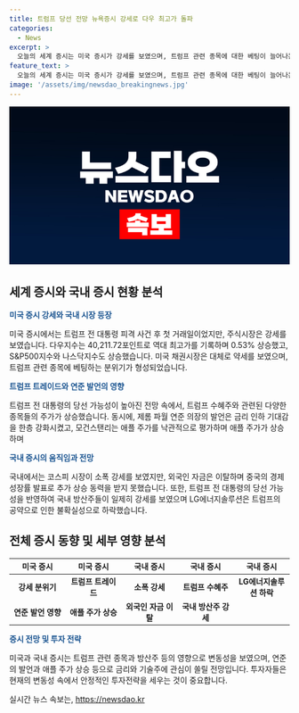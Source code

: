 ```yaml
---
title: 트럼프 당선 전망 뉴욕증시 강세로 다우 최고가 돌파
categories:
  - News
excerpt: >
  오늘의 세계 증시는 미국 증시가 강세를 보였으며, 트럼프 관련 종목에 대한 베팅이 늘어나는 모습을 보였습니다. 또한 제롬 파월 연준 의장의 발언과 애플 주가에 관한 모건스탠리의 긍정적 전망이 시장에 영향을 미치고 있습니다. 국내 증시에서는 트럼프 전 대통령의 당선 가능성을 반영하여 방산주가 상승하고, 미 대선 후보의 피습 여파에 대한 전문가들의 분석이 집중되고 있습니다. 투자자들은 금리 인하 기대와 주식시장의 변동성에 주목하고 있습니다.
feature_text: >
  오늘의 세계 증시는 미국 증시가 강세를 보였으며, 트럼프 관련 종목에 대한 베팅이 늘어나는 모습을 보였습니다. 또한 제롬 파월 연준 의장의 발언과 애플 주가에 관한 모건스탠리의 긍정적 전망이 시장에 영향을 미치고 있습니다. 국내 증시에서는 트럼프 전 대통령의 당선 가능성을 반영하여 방산주가 상승하고, 미 대선 후보의 피습 여파에 대한 전문가들의 분석이 집중되고 있습니다. 투자자들은 금리 인하 기대와 주식시장의 변동성에 주목하고 있습니다.
image: '/assets/img/newsdao_breakingnews.jpg'
---
```


<p><img src="/assets/img/newsdao_breakingnews.jpg" alt="ontimetimes 속보" /></p>

<h2 data-ke-size="size26">세계 증시와 국내 증시 현황 분석</h2>

<p data-ke-size="size16"><b><span style="color: #1a5490;">미국 증시 강세와 국내 시장 등장</span></b></p>

<p>미국 증시에서는 트럼프 전 대통령 피격 사건 후 첫 거래일이었지만, 주식시장은 강세를 보였습니다. 다우지수는 40,211.72포인트로 역대 최고가를 기록하며 0.53% 상승했고, S&amp;P500지수와 나스닥지수도 상승했습니다. 미국 채권시장은 대체로 약세를 보였으며, 트럼프 관련 종목에 베팅하는 분위기가 형성되었습니다.</p>

<p data-ke-size="size16"><b><span style="color: #1a5490;">트럼프 트레이드와 연준 발언의 영향</span></b></p>

<p>트럼프 전 대통령의 당선 가능성이 높아진 전망 속에서, 트럼프 수혜주와 관련된 다양한 종목들의 주가가 상승했습니다. 동시에, 제롬 파월 연준 의장의 발언은 금리 인하 기대감을 한층 강화시켰고, 모건스탠리는 애플 주가를 낙관적으로 평가하며 애플 주가가 상승하며 </p>

<p data-ke-size="size16"><b><span style="color: #1a5490;">국내 증시의 움직임과 전망</span></b></p>

<p>국내에서는 코스피 시장이 소폭 강세를 보였지만, 외국인 자금은 이탈하며 중국의 경제 성장률 발표로 추가 상승 동력을 받지 못했습니다. 또한, 트럼프 전 대통령의 당선 가능성을 반영하여 국내 방산주들이 일제히 강세를 보였으며 LG에너지솔루션은 트럼프의 공약으로 인한 불확실성으로 하락했습니다.</p>

<h2 data-ke-size="size26">전체 증시 동향 및 세부 영향 분석</h2>

<table>
   <colgroup>
   <col style="width:20%">
   <col style="width:20%">
   <col style="width:20%">
   <col style="width:20%">
   <col style="width:20%">
</colgroup>
<thead>
   <tr>
      <th style="text-align: center;  "><b>미국 증시</b></th>
      <th style="text-align: center;  "><b>미국 증시</b></th>
      <th style="text-align: center;  "><b>국내 증시</b></th>
      <th style="text-align: center;  "><b>국내 증시</b></th>
      <th style="text-align: center;  "><b>국내 증시</b></th>
</tr>
</thead>
<tbody>
   <tr>
      <td style="text-align: center; "><b>강세 분위기</b></td>
      <td style="text-align: center; "><b>트럼프 트레이드</b></td>
      <td style="text-align: center; "><b>소폭 강세</b></td>
      <td style="text-align: center; "><b>트럼프 수혜주</b></td>
      <td style="text-align: center; "><b>LG에너지솔루션 하락</b></td>
</tr>
   <tr>
      <td style="text-align: center; "><b>연준 발언 영향</b></td>
      <td style="text-align: center; "><b>애플 주가 상승</b></td>
      <td style="text-align: center; "><b>외국인 자금 이탈</b></td>
      <td style="text-align: center; "><b>국내 방산주 강세</b></td>
      <td style="text-align: center; "> </td>
</tr>
</tbody>
</table>

<p data-ke-size="size16"><b><span style="color: #1a5490;">증시 전망 및 투자 전략</span></b></p>

<p>미국과 국내 증시는 트럼프 관련 종목과 방산주 등의 영향으로 변동성을 보였으며, 연준의 발언과 애플 주가 상승 등으로 금리와 기술주에 관심이 쏠릴 전망입니다. 투자자들은 현재의 변동성 속에서 안정적인 투자전략을 세우는 것이 중요합니다.</p>
실시간 뉴스 속보는, <a href="https://newsdao.kr" rel="dofollow">https://newsdao.kr</a>


